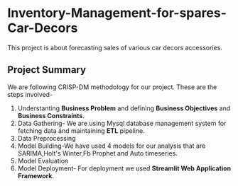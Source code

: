 # Inventory-Management-for-spares-Car-Decors
This project is about forecasting sales of various car decors accessories.

## Project Summary ##
We are following CRISP-DM methodology for our project. These are the steps involved-
1. Understanting **Business Problem** and defining **Business Objectives** and **Business Constraints**.
2. Data Gathering- We are using Mysql database management system for fetching data and maintaining **ETL** pipeline.
3. Data Preprocessing
4. Model Building-We have used 4 models for our analysis that are SARIMA,Holt's Winter,Fb Prophet and Auto timeseries.
5. Model Evaluation
6. Model Deployment- For deployment we used **Streamlit Web Application Framework**. 
